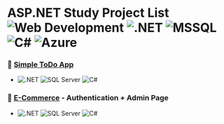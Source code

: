 # ASP.NET Study Project List ![Web Development](https://img.shields.io/badge/Web_Development-%23F4A300?style=flat&logo=html5&logoColor=white) ![.NET](https://img.shields.io/badge/.NET-%23512BD4?style=flat&logo=.net&logoColor=white) ![MSSQL](https://img.shields.io/badge/MSSQL-%23CC2927?style=flat&logo=microsoft-sql-server&logoColor=white) ![C#](https://img.shields.io/badge/C%23-%23239120?style=flat&logo=c-sharp&logoColor=white) ![Azure](https://img.shields.io/badge/Azure-%23007FFF?style=flat&logo=azure&logoColor=white)

### 📝 [Simple ToDo App](https://github.com/devrun2016/ASPNET_Projects/tree/main/ToDoApp/ToDoList)
* ![.NET](https://img.shields.io/badge/.NET-%23512BD4?style=flat&logo=.net&logoColor=white) ![SQL Server](https://img.shields.io/badge/MSSQL-%23CC2927?style=flat&logo=microsoft-sql-server&logoColor=white) ![C#](https://img.shields.io/badge/C%23-%23239120?style=flat&logo=c-sharp&logoColor=white)
  
### 📝 [E-Commerce](https://github.com/devrun2016/ASPNET_Projects/tree/main/UrbanShop_Rebuild) - Authentication + Admin Page
* ![.NET](https://img.shields.io/badge/.NET-%23512BD4?style=flat&logo=.net&logoColor=white) ![SQL Server](https://img.shields.io/badge/MSSQL-%23CC2927?style=flat&logo=microsoft-sql-server&logoColor=white) ![C#](https://img.shields.io/badge/C%23-%23239120?style=flat&logo=c-sharp&logoColor=white)
